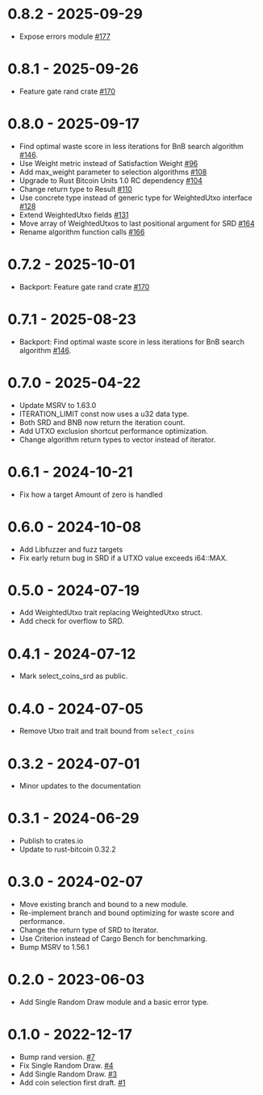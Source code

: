 # 0.8.2 - 2025-09-29

- Expose errors module [ #177](https://github.com/p2pderivatives/rust-bitcoin-coin-selection/pull/177) 

# 0.8.1 - 2025-09-26

- Feature gate rand crate [#170](https://github.com/p2pderivatives/rust-bitcoin-coin-selection/pull/170)

# 0.8.0 - 2025-09-17

- Find optimal waste score in less iterations for BnB search algorithm [#146](https://github.com/p2pderivatives/rust-bitcoin-coin-selection/pull/146).
- Use Weight metric instead of Satisfaction Weight [#96](https://github.com/p2pderivatives/rust-bitcoin-coin-selection/pull/96)
- Add max_weight parameter to selection algorithms [#108](https://github.com/p2pderivatives/rust-bitcoin-coin-selection/pull/108)
- Upgrade to Rust Bitcoin Units 1.0 RC dependency [#104](https://github.com/p2pderivatives/rust-bitcoin-coin-selection/pull/110)
- Change return type to Result [#110](https://github.com/p2pderivatives/rust-bitcoin-coin-selection/pull/114)
- Use concrete type instead of generic type for WeightedUtxo interface [#128](https://github.com/p2pderivatives/rust-bitcoin-coin-selection/pull/128)
- Extend WeightedUtxo fields [#131](https://github.com/p2pderivatives/rust-bitcoin-coin-selection/pull/131)
- Move array of WeightedUtxos to last positional argument for SRD [#164](https://github.com/p2pderivatives/rust-bitcoin-coin-selection/pull/164)
- Rename algorithm function calls [#166](https://github.com/p2pderivatives/rust-bitcoin-coin-selection/pull/164)

# 0.7.2 - 2025-10-01

- Backport: Feature gate rand crate [#170](https://github.com/p2pderivatives/rust-bitcoin-coin-selection/pull/170)

# 0.7.1 - 2025-08-23

- Backport: Find optimal waste score in less iterations for BnB search algorithm [#146](https://github.com/p2pderivatives/rust-bitcoin-coin-selection/pull/146).

# 0.7.0 - 2025-04-22

- Update MSRV to 1.63.0
- ITERATION_LIMIT const now uses a u32 data type.
- Both SRD and BNB now return the iteration count.
- Add UTXO exclusion shortcut performance optimization.
- Change algorithm return types to vector instead of iterator.

# 0.6.1 - 2024-10-21

- Fix how a target Amount of zero is handled

# 0.6.0 - 2024-10-08

- Add Libfuzzer and fuzz targets
- Fix early return bug in SRD if a UTXO value exceeds i64::MAX.

# 0.5.0 - 2024-07-19

- Add WeightedUtxo trait replacing WeightedUtxo struct. 
- Add check for overflow to SRD.

# 0.4.1 - 2024-07-12

- Mark select_coins_srd as public.

# 0.4.0 - 2024-07-05

- Remove Utxo trait and trait bound from `select_coins`

# 0.3.2 - 2024-07-01

- Minor updates to the documentation

# 0.3.1 - 2024-06-29

- Publish to crates.io
- Update to rust-bitcoin 0.32.2 

# 0.3.0 - 2024-02-07

- Move existing branch and bound to a new module.
- Re-implement branch and bound optimizing for waste score and performance.
- Change the return type of SRD to Iterator.
- Use Criterion instead of Cargo Bench for benchmarking.
- Bump MSRV to 1.56.1

# 0.2.0 - 2023-06-03

- Add Single Random Draw module and a basic error type.

# 0.1.0 - 2022-12-17

- Bump rand version. [#7](https://github.com/p2pderivatives/rust-bitcoin-coin-selection/pull/7)
- Fix Single Random Draw. [#4](https://github.com/p2pderivatives/rust-bitcoin-coin-selection/pull/4)
- Add Single Random Draw. [#3](https://github.com/p2pderivatives/rust-bitcoin-coin-selection/pull/3)
- Add coin selection first draft. [#1](https://github.com/p2pderivatives/rust-bitcoin-coin-selection/pull/1)
